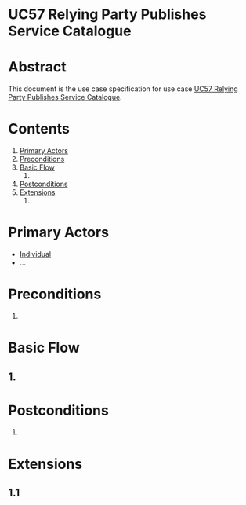 # UC57 Relying Party Publishes Service Catalogue

# Abstract

This document is the use case specification for use case [UC57 Relying Party Publishes Service Catalogue](UC57%20Relying%20Party%20Publishes%20Service%20Catalogue.md).

# Contents


1. [Primary Actors](#primary-actors)
1. [Preconditions](#preconditions)
1. [Basic Flow](#basic-flow)
	1. [](#1-)
1. [Postconditions](#postconditions)
1. [Extensions](#extensions)
	1. [](#11-)

# Primary Actors

* [Individual](../Definitions.md#individual)
* ...

# Preconditions

1.

# Basic Flow

## 1. 

# Postconditions

1.

# Extensions

## 1.1

